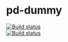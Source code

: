 # pd-dummy

[![Build status](https://travis-ci.org/pierreguillot/pd-dummy.svg?branch=master)](https://travis-ci.org/pierreguillot/pd-dummy/builds)  
[![Build status](https://ci.appveyor.com/api/projects/status/8u2uksu80iou9uf0/branch/master?svg=true)](https://ci.appveyor.com/project/pierreguillot/pd-dummy/branch/master)
